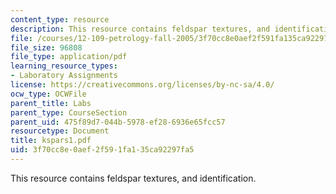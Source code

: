 ```yaml
---
content_type: resource
description: This resource contains feldspar textures, and identification.
file: /courses/12-109-petrology-fall-2005/3f70cc8e0aef2f591fa135ca92297fa5_kspars1.pdf
file_size: 96808
file_type: application/pdf
learning_resource_types:
- Laboratory Assignments
license: https://creativecommons.org/licenses/by-nc-sa/4.0/
ocw_type: OCWFile
parent_title: Labs
parent_type: CourseSection
parent_uid: 475f89d7-044b-5978-ef28-6936e65fcc57
resourcetype: Document
title: kspars1.pdf
uid: 3f70cc8e-0aef-2f59-1fa1-35ca92297fa5
---
```

This resource contains feldspar textures, and identification.